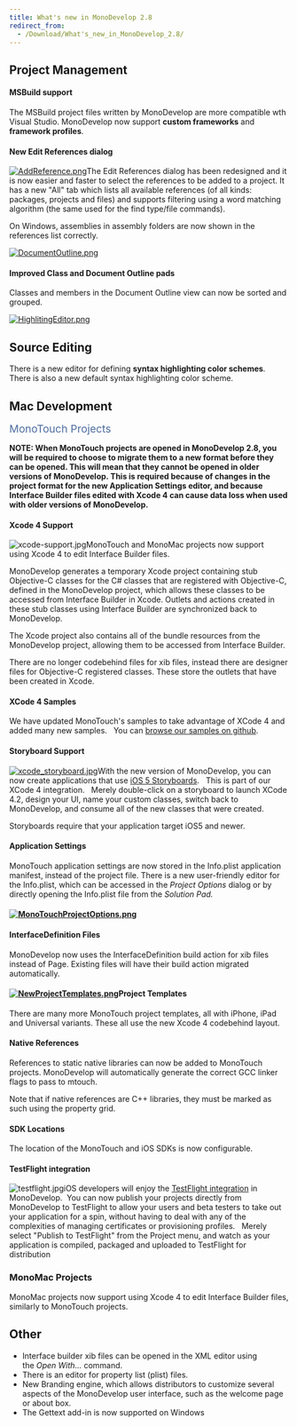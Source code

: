 ```yaml
---
title: What's new in MonoDevelop 2.8
redirect_from:
  - /Download/What's_new_in_MonoDevelop_2.8/
---
```


Project Management
------------------

#### MSBuild support

The MSBuild project files written by MonoDevelop are more compatible wth Visual Studio. MonoDevelop now support **custom frameworks** and **framework profiles**.

#### New Edit References dialog

[![AddReference.png](/images/313-AddReference.png)](/images/313-AddReference.png "AddReference.png")The Edit References dialog has been redesigned and it is now easier and faster to select the references to be added to a project. It has a new "All" tab which lists all available references (of all kinds: packages, projects and files) and supports filtering using a word matching algorithm (the same used for the find type/file commands).

On Windows, assemblies in assembly folders are now shown in the references list correctly.

[![DocumentOutline.png](/images/314-DocumentOutline.png)](/images/314-DocumentOutline.png "DocumentOutline.png")

#### Improved Class and Document Outline pads

Classes and members in the Document Outline view can now be sorted and grouped.

[![HighlitingEditor.png](/images/315-HighlitingEditor.png)](/images/315-HighlitingEditor.png "HighlitingEditor.png")

Source Editing
--------------

There is a new editor for defining **syntax highlighting color schemes**. There is also a new default syntax highlighting color scheme.

Mac Development
---------------

<span class="Apple-style-span" style="color: rgb(78, 109, 159); font-size: 19px; ">MonoTouch Projects</span>

**<span>NOTE: When MonoTouch projects are opened in MonoDevelop 2.8, you will be required to choose to migrate them to a new format before they can be opened. This will mean that they cannot be opened in older versions of MonoDevelop. This is required because of changes in the project format for the new Application Settings editor, and because Interface Builder files edited with Xcode 4 can cause data loss when used with older versions of MonoDevelop.</span>**

#### Xcode 4 Support

![xcode-support.jpg](/images/319-xcode-support.jpg)MonoTouch and MonoMac projects now support using Xcode 4 to edit Interface Builder files.

MonoDevelop generates a temporary Xcode project containing stub Objective-C classes for the C# classes that are registered with Objective-C, defined in the MonoDevelop project, which allows these classes to be accessed from Interface Builder in Xcode. Outlets and actions created in these stub classes using Interface Builder are synchronized back to MonoDevelop.

The Xcode project also contains all of the bundle resources from the MonoDevelop project, allowing them to be accessed from Interface Builder.

There are no longer codebehind files for xib files, instead there are designer files for Objective-C registered classes. These store the outlets that have been created in Xcode.

#### XCode 4 Samples

We have updated MonoTouch's samples to take advantage of XCode 4 and added many new samples.   You can [browse our samples on github](https://github.com/xamarin/monotouch-samples).

#### Storyboard Support

[![xcode\_storyboard.jpg](/images/320-xcode_storyboard.jpg)](/images/320-xcode_storyboard.jpg "xcode_storyboard.jpg")With the new version of MonoDevelop, you can now create applications that use [iOS 5 Storyboards](http://developer.apple.com/technologies/ios5/).   This is part of our XCode 4 integration.   Merely double-click on a storyboard to launch XCode 4.2, design your UI, name your custom classes, switch back to MonoDevelop, and consume all of the new classes that were created.

Storyboards require that your application target iOS5 and newer.

#### Application Settings

MonoTouch application settings are now stored in the Info.plist application manifest, instead of the project file. There is a new user-friendly editor for the Info.plist, which can be accessed in the *Project Options* dialog or by directly opening the Info.plist file from the *Solution Pad.*

#### [![MonoTouchProjectOptions.png](/images/316-MonoTouchProjectOptions.png)](/images/316-MonoTouchProjectOptions.png "MonoTouchProjectOptions.png")

#### InterfaceDefinition Files

MonoDevelop now uses the InterfaceDefinition build action for xib files instead of Page. Existing files will have their build action migrated automatically.

#### [![NewProjectTemplates.png](/images/317-NewProjectTemplates.png)](/images/317-NewProjectTemplates.png "NewProjectTemplates.png")Project Templates

There are many more MonoTouch project templates, all with iPhone, iPad and Universal variants. These all use the new Xcode 4 codebehind layout.

#### Native References

References to static native libraries can now be added to MonoTouch projects. MonoDevelop will automatically generate the correct GCC linker flags to pass to mtouch.

Note that if native references are C++ libraries, they must be marked as such using the property grid.

#### SDK Locations

The location of the MonoTouch and iOS SDKs is now configurable.

#### TestFlight integration

![testflight.jpg](/images/321-testflight.jpg)iOS developers will enjoy the [TestFlight integration](http://docs.xamarin.com/ios/tutorials/TestFlight_Support) in MonoDevelop.  You can now publish your projects directly from MonoDevelop to TestFlight to allow your users and beta testers to take out your application for a spin, without having to deal with any of the complexities of managing certificates or provisioning profiles.   Merely select "Publish to TestFlight" from the Project menu, and watch as your application is compiled, packaged and uploaded to TestFlight for distribution

### MonoMac Projects

MonoMac projects now support using Xcode 4 to edit Interface Builder files, similarly to MonoTouch projects.

Other
-----

-   Interface builder xib files can be opened in the XML editor using the *Open With...* command.
-   There is an editor for property list (plist) files.
-   New Branding engine, which allows distributors to customize several aspects of the MonoDevelop user interface, such as the welcome page or about box.
-   The Gettext add-in is now supported on Windows



